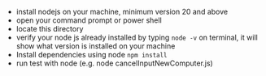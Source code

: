 - install nodejs on your machine, minimum version 20 and above
- open your command prompt or power shell
- locate this directory
- verify your node js already installed by typing ```node -v``` on terminal, it will show what version is installed on your machine
- Install dependencies using node
	`npm install`
- run test with
	node <test name> (e.g. node cancelInputNewComputer.js)